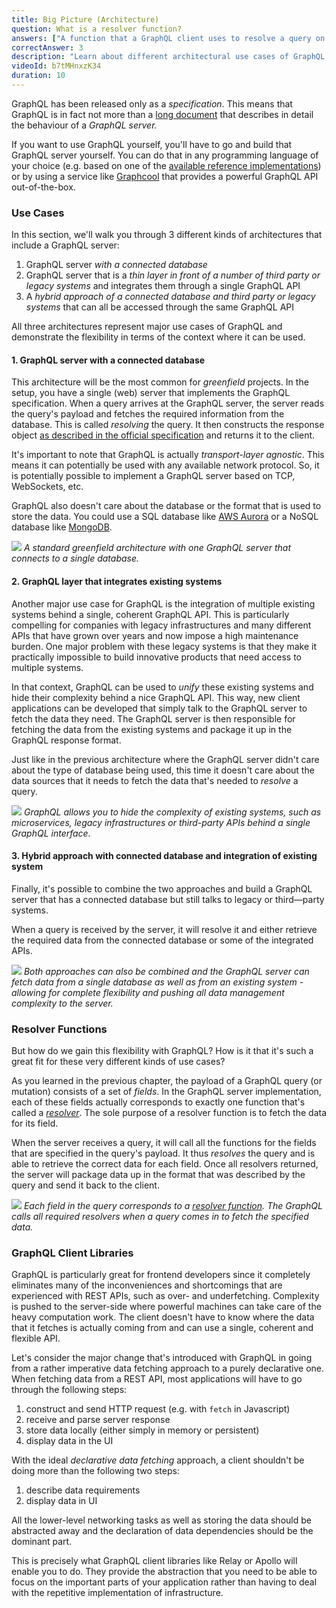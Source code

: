 ```yaml
---
title: Big Picture (Architecture)
question: What is a resolver function?
answers: ["A function that a GraphQL client uses to resolve a query on the frontend", "A function that solves all your problems", "It's a synonym for serverless functions", "A function on a GraphQL server that's responsible for fetching the data for a single field"]
correctAnswer: 3
description: "Learn about different architectural use cases of GraphQL and the major components when using it on the backend and the frontend"
videoId: b7tMHnxzK34
duration: 10
---
```


GraphQL has been released only as a *specification*. This means that GraphQL is in fact not more than a [long document](https://facebook.github.io/graphql/) that describes in detail the behaviour of a *GraphQL server.*

If you want to use GraphQL yourself, you'll have to go and build that GraphQL server yourself. You can do that in any programming language of your choice (e.g. based on one of the [available reference implementations](http://graphql.org/code/)) or by using a service like [Graphcool](http://www.graph.cool/) that provides a powerful GraphQL API out-of-the-box.

### Use Cases

In this section, we'll walk you through 3 different kinds of architectures that include a GraphQL server:

1. GraphQL server _with a connected database_
2. GraphQL server that is a _thin layer in front of a number of third party or legacy systems_ and integrates them through a single GraphQL API
3. A _hybrid approach of a connected database and third party or legacy systems_ that can all be accessed through the same GraphQL API 

All three architectures represent major use cases of GraphQL and demonstrate the flexibility in terms of the context where it can be used.

#### 1. GraphQL server with a connected database

This architecture will be the most common for *greenfield* projects. In the setup, you have a single (web) server that implements the GraphQL specification. When a query arrives at the GraphQL server, the server reads the query's payload and fetches the required information from the database. This is called *resolving* the query. It then constructs the response object [as described in the official specification](https://facebook.github.io/graphql/#sec-Response) and returns it to the client.

It's important to note that GraphQL is actually *transport-layer agnostic*. This means it can potentially be used with any available network protocol. So, it is potentially possible to implement a GraphQL server based on TCP, WebSockets, etc.   

GraphQL also doesn't care about the database or the format that is used to store the data. You could use a SQL database like [AWS Aurora](https://aws.amazon.com/rds/aurora) or a NoSQL database like [MongoDB](https://www.mongodb.com/). 

![](http://imgur.com/kC0cFk7.png)
*A standard greenfield architecture with one GraphQL server that connects to a single database.*


#### 2. GraphQL layer that integrates existing systems

Another major use case for GraphQL is the integration of multiple existing systems behind a single, coherent GraphQL API. This is particularly compelling for companies with legacy infrastructures and many different APIs that have grown over years and now impose a high maintenance burden. One major problem with these legacy systems is that they make it practically impossible to build innovative products that need access to multiple systems.

In that context, GraphQL can be used to *unify* these existing systems and hide their complexity behind a nice GraphQL API. This way, new client applications can be developed that simply talk to the GraphQL server to fetch the data they need. The GraphQL server is then responsible for fetching the data from the existing systems and package it up in the GraphQL response format.  

Just like in the previous architecture where the GraphQL server didn't care about the type of database being used, this time it doesn't care about the data sources that it needs to fetch the data that's needed to *resolve* a query.

![](http://imgur.com/168FvP4.png)
*GraphQL allows you to hide the complexity of existing systems, such as microservices, legacy infrastructures or third-party APIs behind a single GraphQL interface.*

#### 3. Hybrid approach with connected database and integration of existing system

Finally, it's possible to combine the two approaches and build a GraphQL server that has a connected database but still talks to legacy or third—party systems.

When a query is received by the server, it will resolve it and either retrieve the required data from the connected database or some of the integrated APIs.

![](http://imgur.com/oOVYriG.png)
*Both approaches can also be combined and the GraphQL server can fetch data from a single database as well as from an existing system - allowing for complete flexibility and pushing all data management complexity to the server.*

### Resolver Functions

But how do we gain this flexibility with GraphQL? How is it that it's such a great fit for these very different kinds of use cases?

As you learned in the previous chapter, the payload of a GraphQL query (or mutation) consists of a set of *fields*. In the GraphQL server implementation, each of these fields actually corresponds to exactly one function that's called a [*resolver*](http://graphql.org/learn/execution/#root-fields-resolvers). The sole purpose of a resolver function is to fetch the data for its field. 

When the server receives a query, it will call all the functions for the fields that are specified in the query's payload. It thus *resolves* the query and is able to retrieve the correct data for each field. Once all resolvers returned, the server will package data up in the format that was described by the query and send it back to the client.

![](http://imgur.com/cP2i8Da.png)
*Each field in the query corresponds to a [resolver function](http://graphql.org/learn/execution/#root-fields-resolvers). The GraphQL calls all required resolvers when a query comes in to fetch the specified data.*

###  GraphQL Client Libraries

GraphQL is particularly great for frontend developers since it completely eliminates many of the inconveniences and shortcomings that are experienced with REST APIs, such as over- and underfetching. Complexity is pushed to the server-side where powerful machines can take care of the heavy computation work. The client doesn't have to know where the data that it fetches is actually coming from and can use a single, coherent and flexible API.

Let's consider the major change that's introduced with GraphQL in going from a rather imperative data fetching approach to a purely declarative one. When fetching data from a REST API, most applications will have to go through the following steps:

1. construct and send HTTP request (e.g. with `fetch` in Javascript)
2. receive and parse server response
3. store data locally (either simply in memory or persistent)
4. display data in the UI

With the ideal *declarative data fetching* approach, a client shouldn't be doing more than the following two steps:

1. describe data requirements
2. display data in UI

All the lower-level networking tasks as well as storing the data should be abstracted away and the declaration of data dependencies should be the dominant part. 

This is precisely what GraphQL client libraries like Relay or Apollo will enable you to do. They provide the abstraction that you need to be able to focus on the important parts of your application rather than having to deal with the repetitive implementation of infrastructure.
